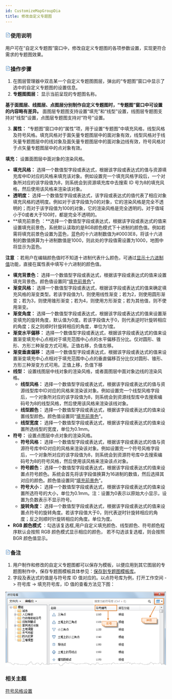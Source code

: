 ```yaml
---
id: CustomizeMapGroupDia
title: 修改自定义专题图
---
```

### ![](../../img/read.gif)使用说明

用户可在“自定义专题图”窗口中，修改自定义专题图的各项参数设置，实现更符合需求的专题图效果。

### ![](../../img/read.gif)操作步骤

1. 在图层管理器中双击某一个自定义专题图图层，弹出的“专题图”窗口中显示了选中的自定义专题图的设置信息。
2. **专题图图层：** 显示当前呈现的专题图名称。

**基于面图层、线图层、点图层分别制作自定义专题图时，“专题图”窗口中可设置的内容略有差异。**
面图层专题图支持设置“填充”和“线型”设置，线图层专题图支持对“线型”设置，点图层专题图支持对“符号”设置。

3. **属性：** “专题图”窗口中的“属性”项，用于设置“专题图”中填充风格，线型风格及符号风格。填充风格对于面矢量专题图层中的面对象有效，线型风格对于线矢量专题图层中的线对象及面矢量专题图层中的面对象边线有效，符号风格对于点矢量专题图层中的点对象有效。 

**填充：** 设置面图层中面对象的渲染风格。

  * **填充风格：** 选择一个数值型字段或表达式，根据该字段或表达式的值与资源填充库中ID对应的风格来填充该对象。例如设置完一个填充风格字段后，一个对象所对应的该字段值为8，则系统会到资源填充库中去搜索 ID 号为8的填充风格，然后使用该风格来渲染该对象。
  * **透明度：** 选择一个数值型字段或表达式，该字段或表达式的值代表了相应对象填充风格的透明度。例如对于该字段值为0的对象，它的渲染风格是完全不透明的；而对于该字段值为100的对象，它的渲染风格是完全透明的。对于值域小于0或者大于100时，都是完全不透明的。
  * **填充前景色 ：**选择一个数值型字段或表达式，根据该字段或表达式的值来设置填充前景色，系统默认读取的是RGB颜色模式下十进制的颜色值。例如若需将填充前景色设置为蓝色，蓝色的十六进制数值为#0003E8，将该十六进制的数值换算为十进制数值是1000，则此处的字段值需设置为1000，地图中将显示为蓝色。 

**注意**
：若用户在编辑颜色值时不知道十进制代表什么颜色，可通过[显示十六进制值](../../DataProcessing/EditTabular/DisplayHexadecimal)功能，直接在属性表中填写十六进制的颜色值。

  * **填充背景色：** 选择一个数值型字段或表达式，根据该字段或表达式的值来设置填充背景色。颜色值设置同“[填充前景色](CustomizeMapGroupDia)”。
  * **渐变风格：** 选择一个数值型字段或表达式，根据该字段或表达式的值来确定填充风格的渐变类型。若该字段值为1，则使用线性渐变；若为2，则使用圆形渐变；若为3，则使用锥形渐变；若为4，则使用方形渐变；若为其他值，则不使用渐变。
  * **渐变角度：** 选择一个数值型字段或表达式，根据该字段或表达式的值来设置渐变填充的旋转角度，默认值为0度。若该字段值大于0，则代表逆时针旋转相应的角度；反之则顺时针旋转相应的角度，单位为1度。
  * **渐变水平偏移：** 选择一个数值型字段或表达式，根据该字段或表达式的值来设置渐变填充中心点相对于填充范围中心点的水平偏移百分比。仅对圆形、锥形、方形三种渐变方式可用。正值右移，负值左移。
  * **渐变垂直偏移：** 选择一个数值型字段或表达式，根据该字段或表达式的值来设置渐变填充中心点相对于填充范围中心点的垂直偏移百分比仅对圆形、锥形、方形三种渐变方式可用。正值上移，负值下移
* **线型：** 设置线图层中线对象的渲染风格，或者面图层中面对象边线的渲染风格。
  * **线型风格：** 选择一个数值型字段或表达式，根据该字段或表达式的值与资源线型库中ID对应的风格来渲染该对象。例如设置完一个线型风格字段后，一个对象所对应的该字段值为8，则系统会到资源线型库中去搜索编码号为8的线型风格，然后使用该风格来渲染该线对象。
  * **线型颜色：** 选择一个数值型字段或表达式，根据该字段或表达式的值来设置线型颜色。颜色值设置同“[填充前景色](CustomizeMapGroupDia)”。
  * **线型宽度：** 选择一个数值型字段或表达式，根据该字段或表达式的值来设置所选线型的宽度，单位为0.1mm。
* **符号：** 设置点图层中点对象的渲染风格。
  * **符号风格：** 选择一个数值型字段或表达式，根据该字段或表达式的值与资源符号库中ID对应的风格来渲染该对象。例如设置完一个符号风格字段后，一个对象所对应的该字段值为8，则系统会到资源符号库中去搜索编码号为8的符号风格，然后使用该风格来渲染该点对象。
  * **符号颜色：** 选择一个数值型字段或表达式，根据该字段或表达式的值来设置点符号颜色。系统会首先将该字段值换算为16进制的数值，然后选择其对应的颜色。颜色值设置同“[填充前景色](CustomizeMapGroupDia)”。
  * **符号大小：** 选择一个数值型字段或表达式，根据该字段或表达式的值来设置所选符号的大小，单位为0.1mm。注：设置为0表示以原始大小显示，设置为负数表示不显示符号。
  * **旋转角度：** 选择一个数值型字段或表达式，根据该字段或表达式的值来设置点符号的旋转角度。若该字段值大于0，则代表逆时针旋转相应的角度；反之则顺时针旋转相应的角度。单位为度。
* **RGB 颜色模式** ：勾选该复选框,用户自定义填充颜色、线型颜色、符号颜色程序默认会按照 RGB 颜色模式显示相应的颜色， 若不勾选该复选框，则会按照 BGR 颜色值显示。

### ![](../../img/read.gif)备注

1. 用户制作和修改的自定义专题图都可以保存为模板，以便应用到其它图层的专题图制作中，保存专题图模板具体参见：[保存到专题图模板库](../Methods/DTv2_LoadStyleThemeTempl)。
2. 字段及表达式的值是与符号库 ID 值对应的。以点符号库为例，打开工作空间 -> 符号库 -> 填充符号库，ID 值的查看方法见下图：  

![](img/FillBase.png)  
 

### 相关主题

[符号风格设置](../../Visualization/LayerStyle/ManagerUISymStyle)


